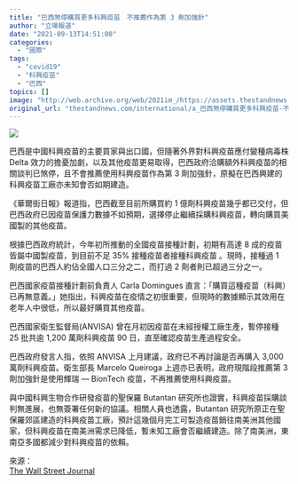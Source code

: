 ```yaml
---
title: "巴西煞停購買更多科興疫苗　不推薦作為第 3 劑加強針"
author: "立場報道"
date: "2021-09-13T14:51:00"
categories:
  - "國際"
tags:
  - "covid19"
  - "科興疫苗"
  - "巴西"
topics: []
image: "http://web.archive.org/web/2021im_/https://assets.thestandnews.com/media/photos/20210913-11.png"
original_url: "thestandnews.com/international/a_巴西煞停購買更多科興疫苗-不推薦作為第-3-劑加強針"
---
```

![](http://web.archive.org/web/2021im_/https://assets.thestandnews.com/media/photos/20210913-11.png)

巴西是中國科興疫苗的主要買家與出口國，但隨著外界對科興疫苗應付變種病毒株 Delta 效力的擔憂加劇，以及其他疫苗更易取得，巴西政府洽購額外科興疫苗的相關談判已煞停，且不會推薦使用科興疫苗作為第 3 劑加強針，原擬在巴西興建的科興疫苗工廠亦未知會否如期建造。

《華爾街日報》報道指，巴西截至目前所購買約 1 億劑科興疫苗幾乎都已交付，但巴西政府已因疫苗保護力數據不如預期，選擇停止繼續採購科興疫苗，轉向購買美國製的其他疫苗。

根據巴西政府統計，今年初所推動的全國疫苗接種計劃，初期有高達 8 成的疫苗皆屬中國製疫苗，到目前不足 35% 接種疫苗者接種科興疫苗 。現時，接種過 1 劑疫苗的巴西人約佔全國人口三分之二，而打過 2 劑者則已超過三分之一。

巴西國家疫苗接種計劃前負責人 Carla Domingues 直言：「購買這種疫苗（科興）已再無意義。」她指出，科興疫苗在疫情之初很重要，但現時的數據顯示其效用在老年人中很低，所以最好購買其他疫苗。

巴西國家衛生監督局(ANVISA) 曾在月初因疫苗在未經授權工廠生產，暫停接種 25 批共逾 1,200 萬劑科興疫苗 90 日，直至確認疫苗生產過程安全。

巴西政府發言人指，依照 ANVISA 上月建議，政府已不再討論是否再購入 3,000 萬劑科興疫苗。衛生部長 Marcelo Queiroga 上週亦已表明，政府現階段推薦第 3 劑加強針是使用輝瑞 — BionTech 疫苗，不再推薦使用科興疫苗。

與中國科興生物合作研發疫苗的聖保羅 Butantan 研究所也證實，科興疫苗採購談判無進展，也無簽署任何新的協議。相關人員也透露，Butantan 研究所原正在聖保羅郊區建造的科興疫苗工廠，預計這幾個月完工可製造疫苗銷往南美洲其他國家，但科興疫苗在南美洲需求已降低，暫未知工廠會否繼續建造。除了南美洲，東南亞多國都減少對科興疫苗的依賴。

來源：  
[The Wall Street Journal](http://web.archive.org/web/20211229111244/https://www.wsj.com/articles/brazil-moves-away-from-chinese-covid-19-vaccine-11631368138)